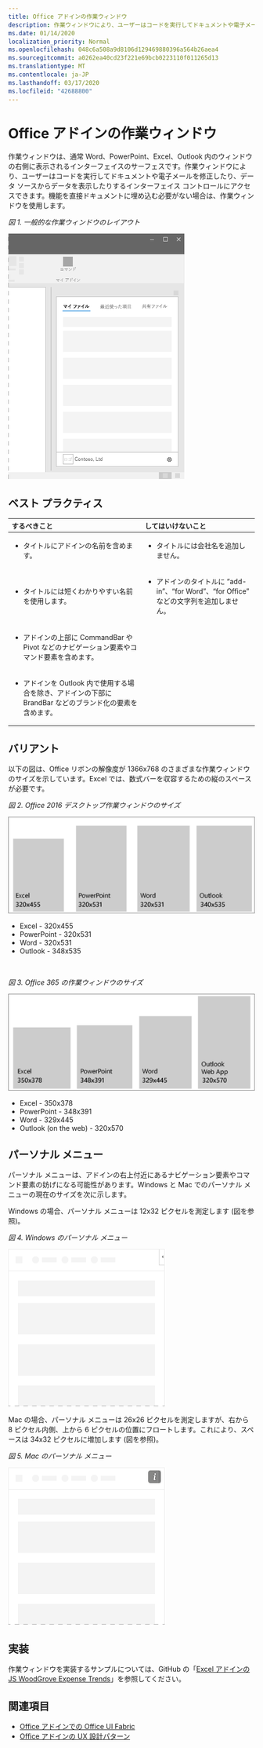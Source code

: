 ```yaml
---
title: Office アドインの作業ウィンドウ
description: 作業ウィンドウにより、ユーザーはコードを実行してドキュメントや電子メールを修正したり、データ ソースからデータを表示したりするインターフェイス コントロールにアクセスできます。
ms.date: 01/14/2020
localization_priority: Normal
ms.openlocfilehash: 048c6a508a9d8106d129469880396a564b26aea4
ms.sourcegitcommit: a0262ea40cd23f221e69bcb0223110f011265d13
ms.translationtype: MT
ms.contentlocale: ja-JP
ms.lasthandoff: 03/17/2020
ms.locfileid: "42688800"
---
```

# <a name="task-panes-in-office-add-ins"></a>Office アドインの作業ウィンドウ
 
作業ウィンドウは、通常 Word、PowerPoint、Excel、Outlook 内のウィンドウの右側に表示されるインターフェイスのサーフェスです。作業ウィンドウにより、ユーザーはコードを実行してドキュメントや電子メールを修正したり、データ ソースからデータを表示したりするインターフェイス コントロールにアクセスできます。機能を直接ドキュメントに埋め込む必要がない場合は、作業ウィンドウを使用します。

*図 1. 一般的な作業ウィンドウのレイアウト*

![一般的な作業ウィンドウのレイアウトを表示するイメージ](../images/overview-with-app-task-pane.png)

## <a name="best-practices"></a>ベスト プラクティス

|**するべきこと**|**してはいけないこと**|
|:-----|:--------|
|<ul><li>タイトルにアドインの名前を含めます。</li></ul>|<ul><li>タイトルには会社名を追加しません。</li></ul>|
|<ul><li>タイトルには短くわかりやすい名前を使用します。</li></ul>|<ul><li>アドインのタイトルに “add-in”、“for Word”、“for Office” などの文字列を追加しません。</li></ul>|
|<ul><li>アドインの上部に CommandBar や Pivot などのナビゲーション要素やコマンド要素を含めます。</li></ul>||
|<ul><li>アドインを Outlook 内で使用する場合を除き、アドインの下部に BrandBar などのブランド化の要素を含めます。</li></ul>||


## <a name="variants"></a>バリアント

以下の図は、Office リボンの解像度が 1366x768 のさまざまな作業ウィンドウのサイズを示しています。Excel では、数式バーを収容するための縦のスペースが必要です。  

*図 2. Office 2016 デスクトップ作業ウィンドウのサイズ*

![1366x768 のデスクトップ作業ウィンドウのサイズを示す図](../images/office-2016-taskpane-sizes.png)

- Excel - 320x455
- PowerPoint - 320x531
- Word - 320x531
- Outlook - 348x535

<br/>

*図 3. Office 365 の作業ウィンドウのサイズ*

![1366x768 のデスクトップ作業ウィンドウのサイズを示す図](../images/office-365-taskpane-sizes.png)

- Excel - 350x378
- PowerPoint - 348x391
- Word - 329x445
- Outlook (on the web) - 320x570

## <a name="personality-menu"></a>パーソナル メニュー

パーソナル メニューは、アドインの右上付近にあるナビゲーション要素やコマンド要素の妨げになる可能性があります。Windows と Mac でのパーソナル メニューの現在のサイズを次に示します。

Windows の場合、パーソナル メニューは 12x32 ピクセルを測定します (図を参照)。

*図 4. Windows のパーソナル メニュー*

![Windows デスクトップのパーソナル メニューを示す図](../images/personality-menu-win.png)

Mac の場合、パーソナル メニューは 26x26 ピクセルを測定しますが、右から 8 ピクセル内側、上から 6 ピクセルの位置にフロートします。これにより、スペースは 34x32 ピクセルに増加します (図を参照)。

*図 5. Mac のパーソナル メニュー*

![Mac デスクトップのパーソナル メニューを示す図](../images/personality-menu-mac.png)

## <a name="implementation"></a>実装

作業ウィンドウを実装するサンプルについては、GitHub の「[Excel アドインの JS WoodGrove Expense Trends](https://github.com/OfficeDev/Excel-Add-in-WoodGrove-Expense-Trends)」を参照してください。 


## <a name="see-also"></a>関連項目

- [Office アドインでの Office UI Fabric](office-ui-fabric.md) 
- [Office アドインの UX 設計パターン](../design/ux-design-pattern-templates.md)

